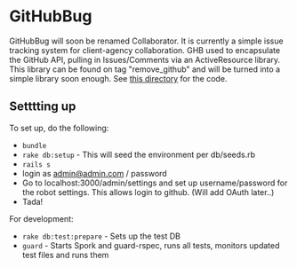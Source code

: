 # GitHubBug

GitHubBug will soon be renamed Collaborator. It is currently a simple issue tracking system for client-agency collaboration. 
GHB used to encapsulate the GitHub API, pulling in Issues/Comments via an ActiveResource library. This library can be found 
on tag "remove_github" and will be  turned into a simple library soon enough. See 
[this directory](https://github.com/quicksnap/githubbug/tree/remove_github/app/models/github) for the code.

## Setttting up 

To set up, do the following:

* `bundle`
* `rake db:setup` - This will seed the environment per db/seeds.rb
* `rails s`
* login as admin@admin.com / password 
* Go to localhost:3000/admin/settings and set up username/password for the robot settings. This allows login to github. (Will add OAuth later..)
* Tada!

For development:

* `rake db:test:prepare` - Sets up the test DB
* `guard` - Starts Spork and guard-rspec, runs all tests, monitors updated test files and runs them